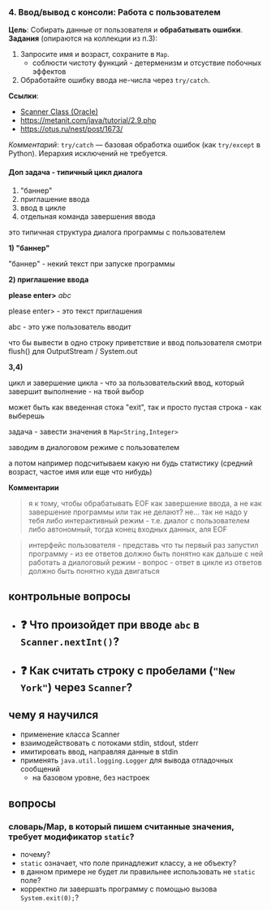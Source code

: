 ### **4. Ввод/вывод с консоли: Работа с пользователем**
**Цель**: Собирать данные от пользователя и **обрабатывать ошибки**.  
**Задания** (опираются на коллекции из п.3):
1. Запросите имя и возраст, сохраните в `Map`.
   - соблюсти чистоту функций - детерменизм и отсуствие побочных эффектов
2. Обработайте ошибку ввода не-числа через `try/catch`.

**Ссылки**:
- [Scanner Class (Oracle)](https://docs.oracle.com/javase/8/docs/api/java/util/Scanner.html)
- https://metanit.com/java/tutorial/2.9.php
- https://otus.ru/nest/post/1673/


*Комментарий*: `try/catch` — базовая обработка ошибок (как `try/except` в Python). 
Иерархия исключений не требуется.

#### Доп задача - типичный цикл диалога

1) "баннер"
2) приглашение ввода
3) ввод в цикле
4) отдельная команда завершения ввода

это типичная структура диалога программы с пользователем

**1) "баннер"**

"баннер" - некий текст при запуске программы

**2) приглашение ввода**

**please enter>** _abc_
 
please enter> - это текст приглашения

abc - это уже пользователь вводит

что бы вывести в одно строку приветствие и ввод пользователя
смотри flush() для OutputStream / System.out 

**3,4)**

цикл и завершение цикла - что за пользовательский ввод, который завершит выполнение - на твой выбор

может быть как введенная стока "exit", так и просто пустая строка - как выберешь

задача - завести значения в `Map<String,Integer>`

заводим в диалоговом режиме с пользователем

а потом например подсчитываем какую ни будь статистику (средний возраст, частое имя или еще что нибудь)

**Комментарии**

> я к тому, чтобы обрабатывать EOF как завершение ввода, а не как завершение программы или так не делают?
> не... так не надо
у тебя либо интерактивный режим - т.е. диалог с пользователем
либо автономный, тогда конец входных данных, аля EOF

> интерфейс пользователя - представь что ты первый раз запустил программу - из ее ответов должно быть понятно как дальше с ней работать
а диалоговый режим - вопрос - ответ в цикле из ответов должно быть понятно куда двигаться


## контрольные вопросы
- ❓ Что произойдет при вводе `abc` в `Scanner.nextInt()`?
  - 
- ❓ Как считать строку с пробелами (`"New York"`) через `Scanner`?
  - 


## чему я научился
- применение класса Scanner
- взаимодействовать с потоками stdin, stdout, stderr
- имитировать ввод, направляя данные в stdin
- применять `java.util.logging.Logger` для вывода отладочных сообщений
  - на базовом уровне, без настроек

## вопросы

### словарь/Map, в который пишем считанные значения, требует модификатор `static`?
  - почему?
  - `static` означает, что поле принадлежит классу, а не объекту?
  - в данном примере не будет ли правильнее использовать не `static` поле?
- корректно ли завершать программу с помощью вызова `System.exit(0);`?
